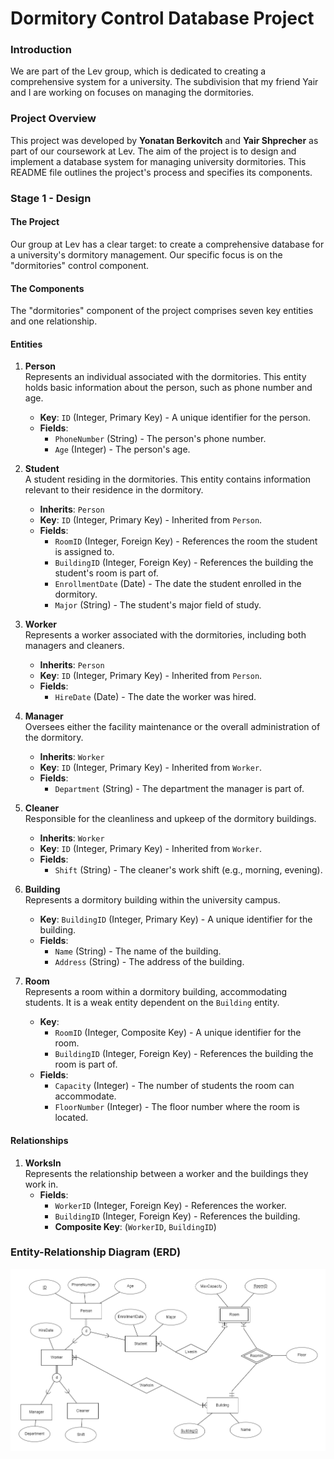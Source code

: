 # Dormitory Control Database Project

### Introduction

We are part of the Lev group, which is dedicated to creating a comprehensive system for a university. The subdivision that my friend Yair and I are working on focuses on managing the dormitories.

### Project Overview

This project was developed by **Yonatan Berkovitch** and **Yair Shprecher** as part of our coursework at Lev. The aim of the project is to design and implement a database system for managing university dormitories. This README file outlines the project's process and specifies its components.

### Stage 1 - Design

#### The Project

Our group at Lev has a clear target: to create a comprehensive database for a university's dormitory management. Our specific focus is on the "dormitories" control component.

#### The Components

The "dormitories" component of the project comprises seven key entities and one relationship.

#### Entities

1. **Person**  
   Represents an individual associated with the dormitories. This entity holds basic information about the person, such as phone number and age.  
   - **Key**: `ID` (Integer, Primary Key) - A unique identifier for the person.
   - **Fields**: 
     - `PhoneNumber` (String) - The person's phone number.
     - `Age` (Integer) - The person's age.

2. **Student**  
   A student residing in the dormitories. This entity contains information relevant to their residence in the dormitory.  
   - **Inherits**: `Person`
   - **Key**: `ID` (Integer, Primary Key) - Inherited from `Person`.
   - **Fields**:
     - `RoomID` (Integer, Foreign Key) - References the room the student is assigned to.
     - `BuildingID` (Integer, Foreign Key) - References the building the student's room is part of.
     - `EnrollmentDate` (Date) - The date the student enrolled in the dormitory.
     - `Major` (String) - The student's major field of study.

3. **Worker**  
   Represents a worker associated with the dormitories, including both managers and cleaners.  
   - **Inherits**: `Person`
   - **Key**: `ID` (Integer, Primary Key) - Inherited from `Person`.
   - **Fields**:
     - `HireDate` (Date) - The date the worker was hired.

4. **Manager**  
   Oversees either the facility maintenance or the overall administration of the dormitory.  
   - **Inherits**: `Worker`
   - **Key**: `ID` (Integer, Primary Key) - Inherited from `Worker`.
   - **Fields**:
     - `Department` (String) - The department the manager is part of.

5. **Cleaner**  
   Responsible for the cleanliness and upkeep of the dormitory buildings.  
   - **Inherits**: `Worker`
   - **Key**: `ID` (Integer, Primary Key) - Inherited from `Worker`.
   - **Fields**:
     - `Shift` (String) - The cleaner's work shift (e.g., morning, evening).

6. **Building**  
   Represents a dormitory building within the university campus.  
   - **Key**: `BuildingID` (Integer, Primary Key) - A unique identifier for the building.
   - **Fields**:
     - `Name` (String) - The name of the building.
     - `Address` (String) - The address of the building.

7. **Room**  
   Represents a room within a dormitory building, accommodating students. It is a weak entity dependent on the `Building` entity.  
   - **Key**: 
     - `RoomID` (Integer, Composite Key) - A unique identifier for the room.
     - `BuildingID` (Integer, Foreign Key) - References the building the room is part of.
   - **Fields**:
     - `Capacity` (Integer) - The number of students the room can accommodate.
     - `FloorNumber` (Integer) - The floor number where the room is located.

#### Relationships

1. **WorksIn**  
   Represents the relationship between a worker and the buildings they work in.  
   - **Fields**:
     - `WorkerID` (Integer, Foreign Key) - References the worker.
     - `BuildingID` (Integer, Foreign Key) - References the building.
     - **Composite Key**: (`WorkerID`, `BuildingID`)

### Entity-Relationship Diagram (ERD)

![ERD](ERD.png)

